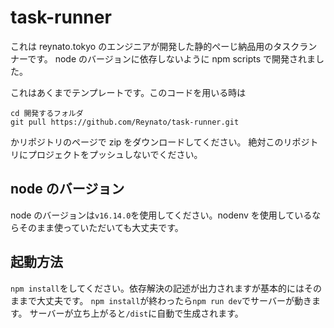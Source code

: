 # task-runner

これは reynato.tokyo のエンジニアが開発した静的ぺーじ納品用のタスクランナーです。
node のバージョンに依存しないように npm scripts で開発されました。

これはあくまでテンプレートです。このコードを用いる時は

```
cd 開発するフォルダ
git pull https://github.com/Reynato/task-runner.git
```

かリポジトリのページで zip をダウンロードしてください。
絶対このリポジトリにプロジェクトをプッシュしないでください。

## node のバージョン

node のバージョンは`v16.14.0`を使用してください。nodenv を使用しているならそのまま使っていただいても大丈夫です。

## 起動方法

`npm install`をしてください。依存解決の記述が出力されますが基本的にはそのままで大丈夫です。
`npm install`が終わったら`npm run dev`でサーバーが動きます。
サーバーが立ち上がると`/dist`に自動で生成されます。
